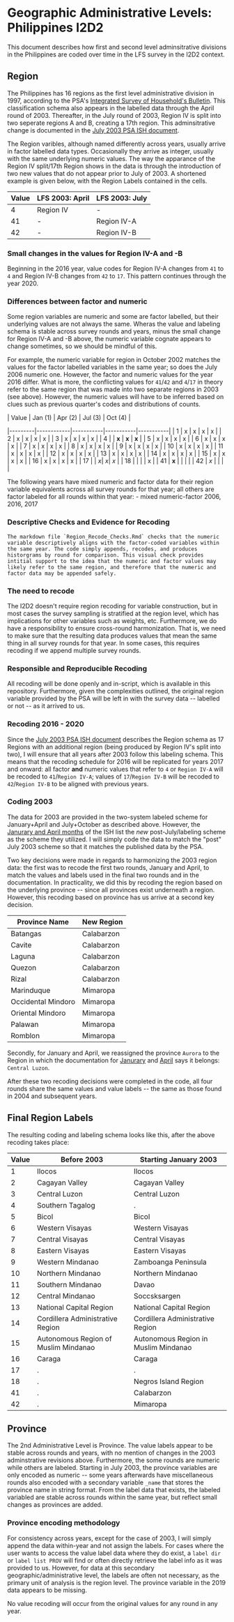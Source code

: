# Geographic Administrative Levels: Philippines I2D2

This document describes how first and second level adminsitrative
divisions in the Philippines are coded over time in the LFS survey in
the I2D2 context.

## Region

The Philippines has 16 regions as the first level administrative
division in 1997, according to the PSA's [Integrated Survey of
Household's
Bulletin](https://psa.gov.ph/sites/default/files/ISHB_series%20no.%2089_Labor%20Force_January%201997.pdf).
This classification schema also appears in the labelled data through the
April round of 2003. Thereafter, in the July round of 2003, Region IV is
split into two seperate regions A and B, creating a 17th region. This
adminsitrative change is documented in the [July 2003 PSA ISH
document](https://psa.gov.ph/sites/default/files/ISHB_series%20no.%20117_Labor%20Force_July%202003%20.pdf).

The Region varibles, although named differently across years, usually
arrive in factor labelled data types. Occasionally they arrive as
integer, usually with the same underlying numeric values. The way the
apparance of the Region IV split/17th Region shows in the data is
through the introduction of two new values that do not appear prior to
July of 2003. A shortened example is given below, with the Region Labels
contained in the cells.

| Value | LFS 2003: April | LFS 2003: July |
|-------|-----------------|----------------|
| 4     | Region IV       | \-             |
| 41    | \-              | Region IV-A    |
| 42    | \-              | Region IV-B    |

### Small changes in the values for Region IV-A and -B

Beginning in the 2016 year, value codes for Region IV-A changes from
`41` to `4` and Region IV-B changes from `42` to `17`. This pattern
continues through the year 2020.

### Differences between factor and numeric

Some region variables are numeric and some are factor labelled, but
their underlying values are not always the same. Wheras the value and
labeling schema is stable across survey rounds and years, minus the
small change for Region IV-A and -B above, the numeric variable cognate
appears to change sometimes, so we should be mindful of this.

For example, the numeric variable for region in October 2002 matches the
values for the factor labelled variables in the same year; so does the
July 2006 numeric one. However, the factor and numeric values for the
year 2016 differ. What is more, the conflicting values for `41`/`42` and
`4`/`17` in theory refer to the same region that was made into two
separate regions in 2003 (see above). However, the numeric values will
have to be inferred based on clues such as previous quarter's codes and
distributions of counts.


| Value \| Jan (1) \| Apr (2) \| Jul (3) \| Oct (4) \|

\|---------\|------------\|-----------\|-----------\|-----------\| \| 1
\| x \| x \| x \| x \| \| 2 \| x \| x \| x \| x \| \| 3 \| x \| x \| x
\| x \| \| 4 \| \| **x** \| **x** \| **x** \| \| 5 \| x \| x \| x \| x
\| \| 6 \| x \| x \| x \| x \| \| 7 \| x \| x \| x \| x \| \| 8 \| x \|
x \| x \| x \| \| 9 \| x \| x \| x \| x \| \| 10 \| x \| x \| x \| x \|
\| 11 \| x \| x \| x \| x \| \| 12 \| x \| x \| x \| x \| \| 13 \| x \|
x \| x \| x \| \| 14 \| x \| x \| x \| x \| \| 15 \| x \| x \| x \| x \|
\| 16 \| x \| x \| x \| x \| \| 17 \| \| *x*\| *x*\| *x* \| \| 18 \| \|
\| \| x \| \| 41 \| **x** \| \| \| \| \| 42 \| *x* \| \| \| \|

The following years have mixed numeric and factor data for their region
variable equivalents across all survey rounds for that year; all others
are factor labeled for all rounds within that year: - mixed
numeric-factor 2006, 2016, 2017

### Descriptive Checks and Evidence for Recoding

    The markdown file `Region_Recode_Checks.Rmd` checks that the numeric variable descriptively aligns with the factor-coded variables within the same year. The code simply appends, recodes, and produces historgrams by round for comparison. This visual check provides intitial support to the idea that the numeric and factor values may likely refer to the same region, and therefore that the numeric and factor data may be appended safely.

### The need to recode

The I2D2 doesn't require region recoding for variable construction, but
in most cases the survey sampling is stratified at the region level,
which has implications for other variables such as weights, etc.
Furthermore, we do have a responsibility to ensure cross-round
harmonization. That is, we need to make sure that the resulting data
produces values that mean the same thing in all survey rounds for that
year. In some cases, this requires recoding if we append multiple survey
rounds.

### Responsible and Reproducible Recoding

All recoding will be done openly and in-script, which is available in
this repository. Furthermore, given the complexities outlined, the
original region variable provided by the PSA will be left in with the
survey data -- labelled or not -- as it arrived to us.

### Recoding 2016 - 2020

Since the [July 2003 PSA ISH
document](https://psa.gov.ph/sites/default/files/ISHB_series%20no.%20117_Labor%20Force_July%202003%20.pdf)
describes the Region schema as 17 Regions with an additional region
(being produced by Region IV's split into two), I will ensure that all
years after 2003 follow this labeling schema. This means that the
recoding schedule for 2016 will be replicated for years 2017 and onward:
all factor **and** numeric values that refer to `4` or `Region IV-A`
will be recoded to `41`/`Region IV-A`; values of `17`/`Region IV-B` will
be recoded to `42`/`Region IV-B` to be aligned with previous years.

### Coding 2003

The data for 2003 are provided in the two-system labeled scheme for
January+April and July+October as described above. However, the
[Janurary and April
months](https://psa.gov.ph/node/33231/33231/33231/33231/33231?combine=2003)
of the ISH list the *new* post-July/labeling scheme as the scheme they
utilized. I will simply code the data to match the "post" July 2003
scheme so that it matches the published data by the PSA.

Two key decisions were made in regards to harmonizing the 2003 region
data: the first was to recode the first two rounds, January and April,
to match the values and labels used in the final two rounds and in the
documentation. In practicality, we did this by recoding the region based
on the underlying province -- since all provinces exist underneath a
region. However, this recoding based on province has us arrive at a
second key decision.

| Province Name      | New Region |
|--------------------|------------|
| Batangas           | Calabarzon |
| Cavite             | Calabarzon |
| Laguna             | Calabarzon |
| Quezon             | Calabarzon |
| Rizal              | Calabarzon |
| Marinduque         | Mimaropa   |
| Occidental Mindoro | Mimaropa   |
| Oriental Mindoro   | Mimaropa   |
| Palawan            | Mimaropa   |
| Romblon            | Mimaropa   |

Secondly, for January and April, we reassigned the province `Aurora` to
the Region in which the documentation for
[Janurary](https://psa.gov.ph/sites/default/files/ISHB_series%20no.115_Labor%20Force_Jan.%202003.pdf)
and
[April](https://psa.gov.ph/sites/default/files/ISHB_series%20no.%20116_Labor%20Force_April%202003%20.pdf)
says it belongs: `Central Luzon`.

After these two recoding decisions were completed in the code, all four
rounds share the same values and value labels -- the same as those found
in 2004 and subsequent years.

## Final Region Labels

The resulting coding and labeling schema looks like this, after the
above recoding takes place:

| Value | Before 2003                          | Starting January 2003                |
|-------|--------------------------------------|--------------------------------------|
| 1     | Ilocos                               | Ilocos                               |
| 2     | Cagayan Valley                       | Cagayan Valley                       |
| 3     | Central Luzon                        | Central Luzon                        |
| 4     | Southern Tagalog                     | .                                    |
| 5     | Bicol                                | Bicol                                |
| 6     | Western Visayas                      | Western Visayas                      |
| 7     | Central Visayas                      | Central Visayas                      |
| 8     | Eastern Visayas                      | Eastern Visayas                      |
| 9     | Western Mindanao                     | Zamboanga Peninsula                  |
| 10    | Northern Mindanao                    | Northern Mindanao                    |
| 11    | Southern Mindanao                    | Davao                                |
| 12    | Central Mindanao                     | Soccsksargen                         |
| 13    | National Capital Region              | National Capital Region              |
| 14    | Cordillera Administrative Region     | Cordillera Administrative Region     |
| 15    | Autonomous Region of Muslim Mindanao | Autonomous Region in Muslim Mindanao |
| 16    | Caraga                               | Caraga                               |
| 17    | .                                    | .                                    |
| 18    | .                                    | Negros Island Region                 |
| 41    | .                                    | Calabarzon                           |
| 42    | .                                    | Mimaropa                             |

## Province

The 2nd Administrative Level is Province. The value labels appear to be
stable across rounds and years, with no mention of changes in the 2003
adminstrative revisions above. Furthermore, the some rounds are numeric
while others are labeled. Starting in July 2003, the province variables
are only encoded as numeric -- some years afterwards have miscellaneous
rounds also encoded with a secondary variable `_name` that stores the
province name in string format. From the label data that exists, the
labeled variabled are stable across rounds within the same year, but
reflect small changes as provinces are added.

### Province encoding methodology

For consistency across years, except for the case of 2003, I will simply
append the data within-year and not assign the labels. For cases where
the user wants to access the value label data where they do exist, a
`label dir` or `label list PROV` will find or often directly retrieve
the label info as it was provided to us. However, for data at this
secondary geographic/administrative level, the labels are often not
necessary, as the primary unit of analysis is the region level. The
province variable in the 2019 data appears to be missing.

No value recoding will occur from the original values for any round in
any year.
